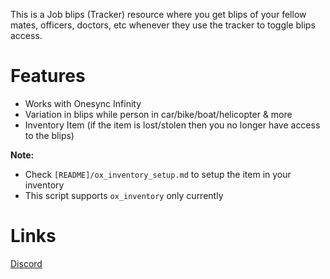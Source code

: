 This is a Job blips (Tracker) resource where you get blips of your fellow mates, officers, doctors, etc whenever they use the tracker to toggle blips access.

# Features
- Works with Onesync Infinity
- Variation in blips while person in car/bike/boat/helicopter & more
- Inventory Item (if the item is lost/stolen then you no longer have access to the blips)

**Note:**
- Check `[README]/ox_inventory_setup.md` to setup the item in your inventory
- This script supports `ox_inventory` only currently

# Links
[Discord](https://discord.gg/qxGPARNwNP)
